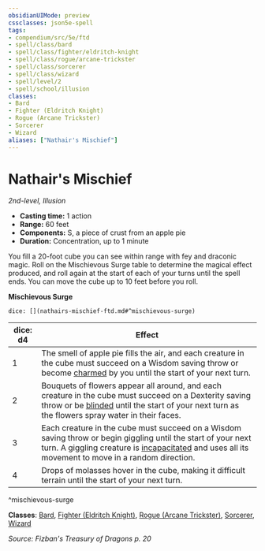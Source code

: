 ```yaml
---
obsidianUIMode: preview
cssclasses: json5e-spell
tags:
- compendium/src/5e/ftd
- spell/class/bard
- spell/class/fighter/eldritch-knight
- spell/class/rogue/arcane-trickster
- spell/class/sorcerer
- spell/class/wizard
- spell/level/2
- spell/school/illusion
classes:
- Bard
- Fighter (Eldritch Knight)
- Rogue (Arcane Trickster)
- Sorcerer
- Wizard
aliases: ["Nathair's Mischief"]
---
```

# Nathair's Mischief
*2nd-level, Illusion*  

- **Casting time:** 1 action
- **Range:** 60 feet
- **Components:** S, a piece of crust from an apple pie
- **Duration:** Concentration, up to 1 minute

You fill a 20-foot cube you can see within range with fey and draconic magic. Roll on the Mischievous Surge table to determine the magical effect produced, and roll again at the start of each of your turns until the spell ends. You can move the cube up to 10 feet before you roll.

**Mischievous Surge**

`dice: [](nathairs-mischief-ftd.md#^mischievous-surge)`

| dice: d4 | Effect |
|----------|--------|
| 1 | The smell of apple pie fills the air, and each creature in the cube must succeed on a Wisdom saving throw or become [charmed](/2-Mechanics/CLI/rules/conditions.md#charmed) by you until the start of your next turn. |
| 2 | Bouquets of flowers appear all around, and each creature in the cube must succeed on a Dexterity saving throw or be [blinded](/2-Mechanics/CLI/rules/conditions.md#blinded) until the start of your next turn as the flowers spray water in their faces. |
| 3 | Each creature in the cube must succeed on a Wisdom saving throw or begin giggling until the start of your next turn. A giggling creature is [incapacitated](/2-Mechanics/CLI/rules/conditions.md#incapacitated) and uses all its movement to move in a random direction. |
| 4 | Drops of molasses hover in the cube, making it difficult terrain until the start of your next turn. |
^mischievous-surge

**Classes**: [Bard](/2-Mechanics/CLI/classes/bard.md), [Fighter (Eldritch Knight)](/2-Mechanics/CLI/classes/fighter-eldritch-knight.md), [Rogue (Arcane Trickster)](/2-Mechanics/CLI/classes/rogue-arcane-trickster.md), [Sorcerer](/2-Mechanics/CLI/classes/sorcerer.md), [Wizard](/2-Mechanics/CLI/classes/wizard.md)

*Source: Fizban's Treasury of Dragons p. 20*